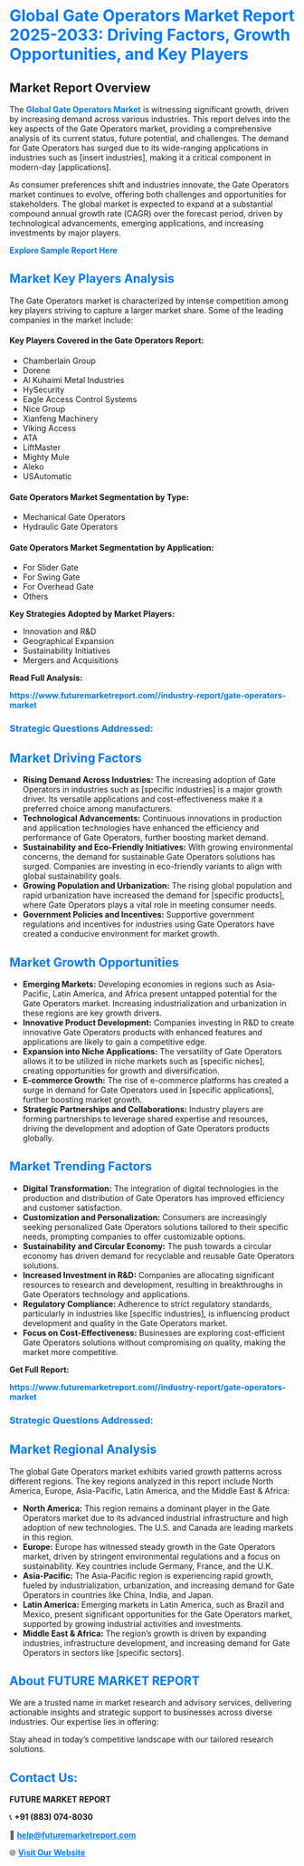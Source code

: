 <h1 style="color: #007BFF;">Global Gate Operators Market Report 2025-2033: Driving Factors, Growth Opportunities, and Key Players</h1>

<section id="overview">
<h2>Market Report Overview</h2>
<p>The <a href="https://www.futuremarketreport.com//industry-report/gate-operators-market" style="color: #007BFF; text-decoration: none;"><strong>Global Gate Operators Market</strong></a> is witnessing significant growth, driven by increasing demand across various industries. This report delves into the key aspects of the Gate Operators market, providing a comprehensive analysis of its current status, future potential, and challenges. The demand for Gate Operators has surged due to its wide-ranging applications in industries such as [insert industries], making it a critical component in modern-day [applications].</p>
<p>As consumer preferences shift and industries innovate, the Gate Operators market continues to evolve, offering both challenges and opportunities for stakeholders. The global market is expected to expand at a substantial compound annual growth rate (CAGR) over the forecast period, driven by technological advancements, emerging applications, and increasing investments by major players.</p>
</section>

<section id="overview">
<p><a href="https://www.futuremarketreport.com//request-sample/reportId=88011" style="color: #007BFF; text-decoration: none;"><strong>Explore Sample Report Here</strong></a></p>
</section>

<section id="key-players">
<h2 style="color: #007BFF;">Market Key Players Analysis</h2>
<p>The Gate Operators market is characterized by intense competition among key players striving to capture a larger market share. Some of the leading companies in the market include:</p>
<h4>Key Players Covered in the Gate Operators Report:</h4>
<ul><li>Chamberlain Group</li><li>Dorene</li><li>Al Kuhaimi Metal Industries</li><li>HySecurity</li><li>Eagle Access Control Systems</li><li>Nice Group</li><li>Xianfeng Machinery</li><li>Viking Access</li><li>ATA</li><li>LiftMaster</li><li>Mighty Mule</li><li>Aleko</li><li>USAutomatic</li></ul>
<h4>Gate Operators Market Segmentation by Type:</h4>
<ul><li>Mechanical Gate Operators</li><li>Hydraulic Gate Operators</li></ul>

<h4>Gate Operators Market Segmentation by Application:</h4>
<ul><li>For Slider Gate</li><li>For Swing Gate</li><li>For Overhead Gate</li><li>Others</li></ul>
<p><strong>Key Strategies Adopted by Market Players:</strong></p>
<ul>
<li>Innovation and R&D</li>
<li>Geographical Expansion</li>
<li>Sustainability Initiatives</li>
<li>Mergers and Acquisitions</li>
</ul>
</section>

<section>
<p><strong>Read Full Analysis: </strong></p><a href="https://www.futuremarketreport.com//industry-report/gate-operators-market" style="color: #007BFF; text-decoration: none;"><strong>https://www.futuremarketreport.com//industry-report/gate-operators-market</strong></a>
<h3 style="color: #007BFF;">Strategic Questions Addressed:</h3>
</section>

<section id="driving-factors">
<h2 style="color: #007BFF;">Market Driving Factors</h2>
<ul>
<li><strong>Rising Demand Across Industries:</strong> The increasing adoption of Gate Operators in industries such as [specific industries] is a major growth driver. Its versatile applications and cost-effectiveness make it a preferred choice among manufacturers.</li>
<li><strong>Technological Advancements:</strong> Continuous innovations in production and application technologies have enhanced the efficiency and performance of Gate Operators, further boosting market demand.</li>
<li><strong>Sustainability and Eco-Friendly Initiatives:</strong> With growing environmental concerns, the demand for sustainable Gate Operators solutions has surged. Companies are investing in eco-friendly variants to align with global sustainability goals.</li>
<li><strong>Growing Population and Urbanization:</strong> The rising global population and rapid urbanization have increased the demand for [specific products], where Gate Operators plays a vital role in meeting consumer needs.</li>
<li><strong>Government Policies and Incentives:</strong> Supportive government regulations and incentives for industries using Gate Operators have created a conducive environment for market growth.</li>
</ul>
</section>

<section id="growth-opportunities">
<h2 style="color: #007BFF;">Market Growth Opportunities</h2>
<ul>
<li><strong>Emerging Markets:</strong> Developing economies in regions such as Asia-Pacific, Latin America, and Africa present untapped potential for the Gate Operators market. Increasing industrialization and urbanization in these regions are key growth drivers.</li>
<li><strong>Innovative Product Development:</strong> Companies investing in R&D to create innovative Gate Operators products with enhanced features and applications are likely to gain a competitive edge.</li>
<li><strong>Expansion into Niche Applications:</strong> The versatility of Gate Operators allows it to be utilized in niche markets such as [specific niches], creating opportunities for growth and diversification.</li>
<li><strong>E-commerce Growth:</strong> The rise of e-commerce platforms has created a surge in demand for Gate Operators used in [specific applications], further boosting market growth.</li>
<li><strong>Strategic Partnerships and Collaborations:</strong> Industry players are forming partnerships to leverage shared expertise and resources, driving the development and adoption of Gate Operators products globally.</li>
</ul>
</section>

<section id="trending-factors">
<h2 style="color: #007BFF;">Market Trending Factors</h2>
<ul>
<li><strong>Digital Transformation:</strong> The integration of digital technologies in the production and distribution of Gate Operators has improved efficiency and customer satisfaction.</li>
<li><strong>Customization and Personalization:</strong> Consumers are increasingly seeking personalized Gate Operators solutions tailored to their specific needs, prompting companies to offer customizable options.</li>
<li><strong>Sustainability and Circular Economy:</strong> The push towards a circular economy has driven demand for recyclable and reusable Gate Operators solutions.</li>
<li><strong>Increased Investment in R&D:</strong> Companies are allocating significant resources to research and development, resulting in breakthroughs in Gate Operators technology and applications.</li>
<li><strong>Regulatory Compliance:</strong> Adherence to strict regulatory standards, particularly in industries like [specific industries], is influencing product development and quality in the Gate Operators market.</li>
<li><strong>Focus on Cost-Effectiveness:</strong> Businesses are exploring cost-efficient Gate Operators solutions without compromising on quality, making the market more competitive.</li>
</ul>
</section>

<section>
<p><strong>Get Full Report: </strong></p><a href="https://www.futuremarketreport.com//industry-report/gate-operators-market" style="color: #007BFF; text-decoration: none;"><strong>https://www.futuremarketreport.com//industry-report/gate-operators-market</strong></a>
<h3 style="color: #007BFF;">Strategic Questions Addressed:</h3>
</section>


<section id="regional-analysis">
<h2 style="color: #007BFF;">Market Regional Analysis</h2>
<p>The global Gate Operators market exhibits varied growth patterns across different regions. The key regions analyzed in this report include North America, Europe, Asia-Pacific, Latin America, and the Middle East & Africa:</p>
<ul>
<li><strong>North America:</strong> This region remains a dominant player in the Gate Operators market due to its advanced industrial infrastructure and high adoption of new technologies. The U.S. and Canada are leading markets in this region.</li>
<li><strong>Europe:</strong> Europe has witnessed steady growth in the Gate Operators market, driven by stringent environmental regulations and a focus on sustainability. Key countries include Germany, France, and the U.K.</li>
<li><strong>Asia-Pacific:</strong> The Asia-Pacific region is experiencing rapid growth, fueled by industrialization, urbanization, and increasing demand for Gate Operators in countries like China, India, and Japan.</li>
<li><strong>Latin America:</strong> Emerging markets in Latin America, such as Brazil and Mexico, present significant opportunities for the Gate Operators market, supported by growing industrial activities and investments.</li>
<li><strong>Middle East & Africa:</strong> The region’s growth is driven by expanding industries, infrastructure development, and increasing demand for Gate Operators in sectors like [specific sectors].</li>
</ul>
</section>

<footer>
<h2 style="color: #007BFF;">About FUTURE MARKET REPORT</h2>
<p>We are a trusted name in market research and advisory services, delivering actionable insights and strategic support to businesses across diverse industries. Our expertise lies in offering:</p>

<p>Stay ahead in today’s competitive landscape with our tailored research solutions.</p>

<h2 style="color: #007BFF;">Contact Us:</h2>
<p><strong>FUTURE MARKET REPORT</strong></p>
<p>📞 <strong>+91 (883) 074-8030</strong></p>
<p>📧 <strong><a href="mailto:help@futuremarketreport.com" style="color: #007BFF;">help@futuremarketreport.com</a></strong></p>
<p>🌐 <strong><a href="https://www.futuremarketreport.com/" style="color: #007BFF;">Visit Our Website</a></strong></p>
</footer>